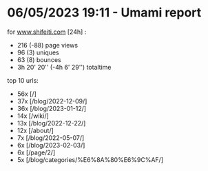 # 06/05/2023 19:11 - Umami report
for www.shifeiti.com [24h] :

 - 216 (-88) page views
 - 96 (3) uniques
 - 63 (8) bounces
 - 3h 20' 20'' (-4h 6' 29'') totaltime


top 10 urls:
 - 56x [/]
 - 37x [/blog/2022-12-09/]
 - 36x [/blog/2023-01-12/]
 - 14x [/wiki/]
 - 13x [/blog/2022-12-22/]
 - 12x [/about/]
 - 7x [/blog/2022-05-07/]
 - 6x [/blog/2023-02-03/]
 - 6x [/page/2/]
 - 5x [/blog/categories/%E6%8A%80%E6%9C%AF/]


